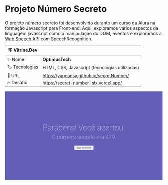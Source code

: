 # Projeto Número Secreto

O projeto número secreto foi desenvolvido duranto um curso da Alura na formação Javascript para Front-end.
Aqui, exploramos vários aspectos da linguagem javascript como a manipulação do DOM, eventos e exploramos a [Web Speech API](https://developer.mozilla.org/en-US/docs/Web/API/Web_Speech_API) com SpeechRecognition.

| :placard: Vitrine.Dev |     |
| -------------  | --- |
| :sparkles: Nome        | **OptimusTech**
| :label: Tecnologias | HTML, CSS, Javascript (tecnologias utilizadas)
| :rocket: URL         | https://yapeansa.github.io/secretNumber/
| :fire: Desafio     | https://secret-number-six.vercel.app/

<!-- Inserir imagem com a #vitrinedev ao final do link -->
![OptimusTech](assets/projeto.png#vitrinedev)
